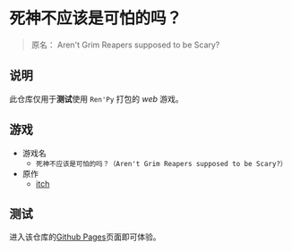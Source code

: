 # 死神不应该是可怕的吗？

> 原名： Aren't Grim Reapers supposed to be Scary?
## 说明

此仓库仅用于**测试**使用 `Ren'Py` 打包的 *web* 游戏。

## 游戏

- 游戏名 
  - `死神不应该是可怕的吗？（Aren't Grim Reapers supposed to be Scary?）` 
- 原作
  - [itch](https://kamuo.itch.io/agrss)

## 测试

进入该仓库的[Github Pages](https://zyksslm.github.io/GrimReapers/)页面即可体验。
